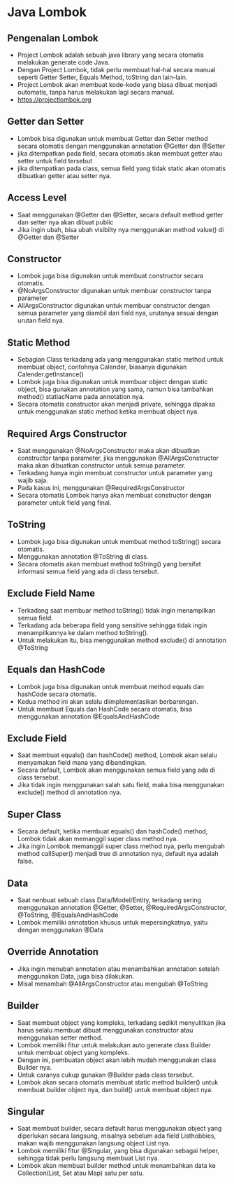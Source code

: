 # Java Lombok

## Pengenalan Lombok
- Project Lombok adalah sebuah java library yang secara otomatis melakukan generate code Java.
- Dengan Project Lombok, tidak perlu membuat hal-hal secara manual seperti Getter Setter, Equals Method, toString dan lain-lain.
- Project Lombok akan membuat kode-kode yang biasa dibuat menjadi outomatis, tanpa harus melakukan lagi secara manual.
- https://projectlombok.org

## Getter dan Setter
- Lombok bisa digunakan untuk membuat Getter dan Setter method secara otomatis dengan menggunakan annotation @Getter dan @Setter
- jika ditempatkan pada field, secara otomatis akan membuat getter atau setter untuk field tersebut
- jika ditempatkan pada class, semua field yang tidak static akan otomatis dibuatkan getter atau setter nya.

## Access Level
- Saat menggunakan @Getter dan @Setter, secara default method getter dan setter nya akan dibuat public
- Jika ingin ubah, bisa ubah visibilty nya menggunakan method value() di @Getter dan @Setter
 
## Constructor
- Lombok juga bisa digunakan untuk membuat constructor secara otomatis.
- @NoArgsConstructor digunakan untuk membuar constructor tanpa parameter
- AllArgsConstructor digunakan untuk membuar constructor dengan semua parameter yang diambil dari field nya, urutanya sesuai dengan urutan field nya.

## Static Method
- Sebagian Class terkadang ada yang menggunakan static method untuk membuat object, contohnya Calender, biasanya digunakan Calender.getInstance()
- Lombok juga bisa digunakan untuk membuar object dengan static object, bisa gunakan annotation yang sama, namun bisa tambahkan method() statiacName pada annotation nya.
- Secara otomatis constructor akan menjadi private, sehingga dipaksa untuk menggunakan static method ketika membuat object nya.
      
## Required Args Constructor
- Saat menggunakan @NoArgsConstructor maka akan dibuatkan constructor tanpa parameter, jika menggunakan @AllArgsConstructor maka akan dibuatkan constructor untuk semua parameter.
- Terkadang hanya ingin membuat constructor untuk parameter yang wajib saja.
- Pada kasus ini, menggunakan @RequiredArgsConstructor
- Secara otomatis Lombok hanya akan membuat constructor dengan parameter untuk field yang final.

## ToString
- Lombok juga bisa digunakan untuk membuat method toString() secara otomatis.
- Menggunakan annotation @ToString di class.
- Secara otomatis akan membuat method toString() yang bersifat informasi semua field yang ada di class tersebut.

## Exclude Field Name
- Terkadang saat membuar method toString() tidak ingin menampilkan semua field.
- Terkadang ada beberapa field yang sensitive sehingga tidak ingin menampilkannya ke dalam method toString().
- Untuk melakukan itu, bisa menggunakan method exclude() di annotation @ToString

## Equals dan HashCode
- Lombok juga bisa digunakan untuk membuat method equals dan hashCode secara otomatis.
- Kedua method ini akan selalu diimplementasikan berbarengan.
- Untuk membuat Equals dan HashCode secara otomatis, bisa menggunakan annotation @EqualsAndHashCode

## Exclude Field
- Saat membuat equals() dan hashCode() method, Lombok akan selalu menyamakan field mana yang dibandingkan.
- Secara default, Lombok akan menggunakan semua field yang ada di class tersebut.
- Jika tidak ingin menggunakan salah satu field, maka bisa menggunakan exclude() method di annotation nya.

## Super Class
- Secara default, ketika membuat equals() dan hashCode() method, Lombok tidak akan memanggil super class method nya.
- Jika ingin Lombok memanggil super class method nya, perlu mengubah method callSuper() menjadi true di annotation nya, default nya adalah false.
            
## Data
- Saat nenbuat sebuah class Data/Model/Entity, terkadang sering menggunakan annotation @Getter, @Setter, @RequiredArgsConstructor, @ToString, @EqualsAndHashCode
- Lombok memiliki annotation khusus untuk mepersingkatnya, yaitu dengan menggunakan @Data

## Override Annotation
- Jika ingin menubah annotation atau menambahkan annotation setelah menggunakan Data, juga bisa dilakukan.
- Misal menambah @AllArgsConstructor atau mengubah @ToString

## Builder
- Saat membuat object yang kompleks, terkadang sedikit menyulitkan jika harus selalu membuat dibuat menggunakan constructor atau menggunakan setter method.
- Lombok memiliki fitur untuk melakukan auto generate class Builder untuk membuat object yang kompleks.
- Dengan ini, pembuatan object akan lebih mudah menggunakan class Builder nya.
- Untuk caranya cukup gunakan @Builder pada class tersebut.
- Lombok akan secara otomatis membuat static method builder() untuk membuat builder object nya, dan build() untuk membuat object nya.

## Singular
- Saat membuat builder, secara default harus menggunakan object yang diperlukan secara langsung, misalnya sebelum ada field List<String>hobbies, makan wajib menggunakan langsung object List nya.
- Lombok memiliki fitur @Singular, yang bisa digunakan sebagai helper, sehingga tidak perlu langsung membuat List nya.
- Lombok akan membuat builder method untuk menambahkan data ke Collection(List, Set atau Map) satu per satu.
